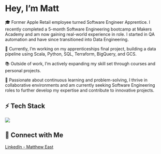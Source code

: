 #  Hey, I’m Matt

🎓 Former Apple Retail employee turned Software Engineer Apprentice. I recently completed a 5-month Software Engineering bootcamp at Makers Academy and am now gaining real-world experience in role. I started in QA automation and have since transitioned into Data Engineering.

🔭 Currently, I’m working on my apprenticeships final project, building a data pipeline using Scala, Python, SQL, Terraform, BigQuery, and GCS.

📚 Outside of work, I’m actively expanding my skill set through courses and personal projects.

🌱 Passionate about continuous learning and problem-solving, I thrive in collaborative environments and am currently seeking Software Engineering roles to further develop my expertise and contribute to innovative projects. 

## ⚡ Tech Stack
<p align="left">
  <img src="https://skillicons.dev/icons?i=html,css,python,java,scala,aws,gcp,git,terraform,docker,kubernetes,mysql,bash,obsidian,idea" />
</p>


## 🚀 Connect with Me  
[LinkedIn - Matthew East](https://www.linkedin.com/in/matthew-east-a30023b8/)
